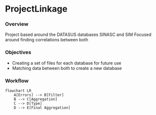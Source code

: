 # ProjectLinkage
### Overview
Project based around the DATASUS databases SINASC and SIM
Focused around finding correlations between both
### Objectives
- Creating a set of files for each database for future use
- Matching data between both to create a new database
### Workflow
```mermaid
flowchart LR
    A[Errors] --> B[Filter]
    B --> C[Aggregation]
    C --> D[Type]
    D --> E[Final Aggregation]
```